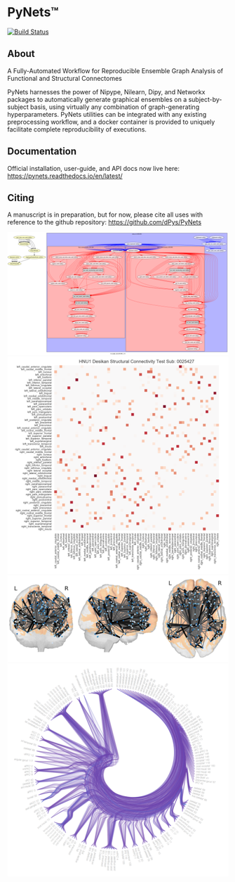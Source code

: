 PyNets™
=======
[![Build Status](https://travis-ci.org/dPys/PyNets.svg?branch=master)](https://travis-ci.org/dPys/PyNets)

About
-----
A Fully-Automated Workflow for Reproducible Ensemble Graph Analysis of Functional and Structural Connectomes

PyNets harnesses the power of Nipype, Nilearn, Dipy, and Networkx packages to automatically generate graphical ensembles on a subject-by-subject basis, using virtually any combination of graph-generating hyperparameters. PyNets utilities can be integrated with any existing preprocessing workflow, and a docker container is provided to uniquely facilitate complete reproducibility of executions.

Documentation
-------------
Official installation, user-guide, and API docs now live here: https://pynets.readthedocs.io/en/latest/

Citing
------
A manuscript is in preparation, but for now, please cite all uses with reference
to the github repository: https://github.com/dPys/PyNets

![](docs/_static/graph.png)
![](docs/_static/structural_adj_mat.png)
![](docs/_static/pynets_diffusion.png)
![](docs/_static/link_communities.png)
